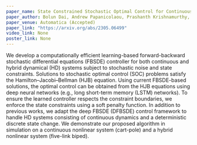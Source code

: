 ```yaml
---
paper_name: State Constrained Stochastic Optimal Control for Continuous and Hybrid Dynamical Systems Using DFBSDE
paper_author: Bolun Dai, Andrew Papanicolaou, Prashanth Krishnamurthy, Farshad Khorrami
paper_venue: Automatica (Accepted)
paper_link: "https://arxiv.org/abs/2305.06499"
video_link: None
poster_link: None
---
```

We develop a computationally efficient learning-based forward-backward stochastic differential equations (FBSDE) controller for both continuous and hybrid dynamical (HD) systems subject to stochastic noise and state constraints. Solutions to stochastic optimal control (SOC) problems satisfy the Hamilton–Jacobi–Bellman (HJB) equation. Using current FBSDE-based solutions, the optimal control can be obtained from the HJB equations using deep neural networks (e.g., long short-term memory (LSTM) networks). To ensure the learned controller respects the constraint boundaries, we enforce the state constraints using a soft penalty function. In addition to previous works, we adapt the deep FBSDE (DFBSDE) control framework to handle HD systems consisting of continuous dynamics and a deterministic discrete state change. We demonstrate our proposed algorithm in simulation on a continuous nonlinear system (cart-pole) and a hybrid nonlinear system (five-link biped).